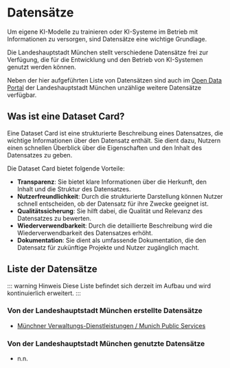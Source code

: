 # Datensätze

Um eigene KI-Modelle zu trainieren oder KI-Systeme im Betrieb mit Informationen zu versorgen, sind Datensätze eine wichtige Grundlage.

Die Landeshauptstadt München stellt verschiedene Datensätze frei zur Verfügung, die für die Entwicklung und den Betrieb von KI-Systemen genutzt werden können.

Neben der hier aufgeführten Liste von Datensätzen sind auch im [Open Data Portal](https://opendata.muenchen.de/) der Landeshauptstadt München unzählige weitere Datensätze verfügbar.

## Was ist eine Dataset Card?

Eine Dataset Card ist eine strukturierte Beschreibung eines Datensatzes, die wichtige Informationen über den Datensatz enthält. Sie dient dazu, Nutzern einen schnellen Überblick über die Eigenschaften und den Inhalt des Datensatzes zu geben.

Die Dataset Card bietet folgende Vorteile:

- **Transparenz**: Sie bietet klare Informationen über die Herkunft, den Inhalt und die Struktur des Datensatzes.
- **Nutzerfreundlichkeit**: Durch die strukturierte Darstellung können Nutzer schnell entscheiden, ob der Datensatz für ihre Zwecke geeignet ist.
- **Qualitätssicherung**: Sie hilft dabei, die Qualität und Relevanz des Datensatzes zu bewerten.
- **Wiederverwendbarkeit**: Durch die detaillierte Beschreibung wird die Wiederverwendbarkeit des Datensatzes erhöht.
- **Dokumentation**: Sie dient als umfassende Dokumentation, die den Datensatz für zukünftige Projekte und Nutzer zugänglich macht.

## Liste der Datensätze

::: warning Hinweis
Diese Liste befindet sich derzeit im Aufbau und wird kontinuierlich erweitert.
:::

### Von der Landeshauptstadt München erstellte Datensätze

- [Münchner Verwaltungs-Dienstleistungen / Munich Public Services](/datensaetze/munich-public-services.md)

### Von der Landeshauptstadt München genutzte Datensätze

- n.n.

